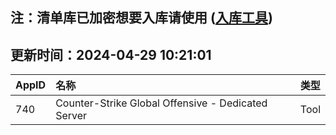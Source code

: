 ## 注：清单库已加密想要入库请使用 ([入库工具](https://github.com/BlankTMing/ManifestAutoUpdate/releases))

## 更新时间：2024-04-29 10:21:01
| AppID | 名称 | 类型  |
| :-------------------- | :----------------------------- | :----------- |
| 740 | Counter-Strike Global Offensive - Dedicated Server| Tool |
